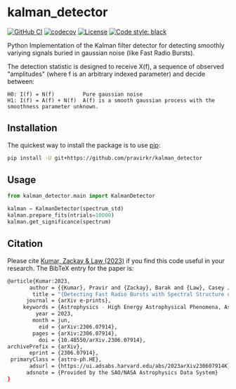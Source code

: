 # kalman_detector

[![GitHub CI](https://github.com/pravirkr/kalman_detector/actions/workflows/ci.yml/badge.svg?branch=main)](https://github.com/pravirkr/kalman_detector/actions/workflows/ci.yml)
[![codecov](https://codecov.io/gh/pravirkr/kalman_detector/branch/main/graph/badge.svg)](https://codecov.io/gh/pravirkr/kalman_detector)
[![License](https://img.shields.io/github/license/pravirkr/kalman_detector)](https://github.com/pravirkr/kalman_detector/blob/main/LICENSE)
[![Code style: black](https://img.shields.io/badge/code%20style-black-000000.svg)](https://github.com/psf/black)

Python Implementation of the Kalman filter detector for detecting smoothly variying signals buried in gaussian noise (like Fast Radio Bursts).

The detection statistic is designed to receive X(f), a sequence of observed "amplitudes" (where f is an arbitrary indexed parameter) and decide between:

```
H0: I(f) = N(f)         Pure gaussian noise
H1: I(f) = A(f) + N(f)  A(f) is a smooth gaussian process with the smoothness parameter unknown. 
```

## Installation

The quickest way to install the package is to use [pip](https://pip.pypa.io):

```bash
pip install -U git+https://github.com/pravirkr/kalman_detector
```

## Usage

```python
from kalman_detector.main import KalmanDetector

kalman = KalmanDetector(spectrum_std)
kalman.prepare_fits(ntrials=10000)
kalman.get_significance(spectrum)
```
## Citation
Please cite [Kumar, Zackay & Law (2023)](https://ui.adsabs.harvard.edu/abs/2023arXiv230607914K) if you find this code useful in your research.
The BibTeX entry for the paper is:

```bash
@article{Kumar:2023,
       author = {{Kumar}, Pravir and {Zackay}, Barak and {Law}, Casey J.},
        title = "{Detecting Fast Radio Bursts with Spectral Structure using the Continuous Forward Algorithm}",
      journal = {arXiv e-prints},
     keywords = {Astrophysics - High Energy Astrophysical Phenomena, Astrophysics - Instrumentation and Methods for Astrophysics},
         year = 2023,
        month = jun,
          eid = {arXiv:2306.07914},
        pages = {arXiv:2306.07914},
          doi = {10.48550/arXiv.2306.07914},
archivePrefix = {arXiv},
       eprint = {2306.07914},
 primaryClass = {astro-ph.HE},
       adsurl = {https://ui.adsabs.harvard.edu/abs/2023arXiv230607914K},
      adsnote = {Provided by the SAO/NASA Astrophysics Data System}
}
```